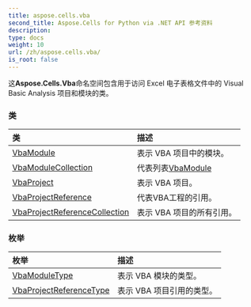 ```yaml
---
title: aspose.cells.vba
second_title: Aspose.Cells for Python via .NET API 参考资料
description:
type: docs
weight: 10
url: /zh/aspose.cells.vba/
is_root: false
---
```

这**Aspose.Cells.Vba**命名空间包含用于访问 Excel 电子表格文件中的 Visual Basic Analysis 项目和模块的类。

### 类
|类|描述|
| :- | :- |
| [VbaModule](/cells/python-net/zh/aspose.cells.vba/vbamodule) |表示 VBA 项目中的模块。|
| [VbaModuleCollection](/cells/python-net/zh/aspose.cells.vba/vbamodulecollection) |代表列表[VbaModule](/cells/python-net/zh/aspose.cells.vba/vbamodule) |
| [VbaProject](/cells/python-net/zh/aspose.cells.vba/vbaproject) |表示 VBA 项目。|
| [VbaProjectReference](/cells/python-net/zh/aspose.cells.vba/vbaprojectreference) |代表VBA工程的引用。|
| [VbaProjectReferenceCollection](/cells/python-net/zh/aspose.cells.vba/vbaprojectreferencecollection) |表示 VBA 项目的所有引用。|


### 枚举
|枚举|描述|
| :- | :- |
| [VbaModuleType](/cells/python-net/zh/aspose.cells.vba/vbamoduletype) |表示 VBA 模块的类型。|
| [VbaProjectReferenceType](/cells/python-net/zh/aspose.cells.vba/vbaprojectreferencetype) |表示 VBA 项目引用的类型。|


